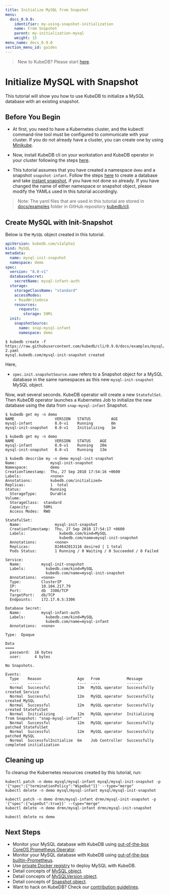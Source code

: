 ```yaml
---
title: Initialize MySQL from Snapshot
menu:
  docs_0.9.0:
    identifier: my-using-snapshot-initialization
    name: From Snapshot
    parent: my-initialization-mysql
    weight: 15
menu_name: docs_0.9.0
section_menu_id: guides
---
```

> New to KubeDB? Please start [here](/docs/0.9.0/concepts/README).

# Initialize MySQL with Snapshot

This tutorial will show you how to use KubeDB to initialize a MySQL database with an existing snapshot.

## Before You Begin

- At first, you need to have a Kubernetes cluster, and the kubectl command-line tool must be configured to communicate with your cluster. If you do not already have a cluster, you can create one by using [Minikube](https://github.com/kubernetes/minikube).

- Now, install KubeDB cli on your workstation and KubeDB operator in your cluster following the steps [here](/docs/0.9.0/setup/install).

- This tutorial assumes that you have created a namespace `demo` and a snapshot `snapshot-infant`. Follow the steps [here](/docs/0.9.0/guides/mysql/snapshot/backup-and-restore) to create a database and take [instant snapshot](/docs/0.9.0/guides/mysql/snapshot/backup-and-restore#instant-backups), if you have not done so already. If you have changed the name of either namespace or snapshot object, please modify the YAMLs used in this tutorial accordingly.

> Note: The yaml files that are used in this tutorial are stored in [docs/examples](https://github.com/kubedb/cli/tree/master/docs/examples) folder in GitHub repository [kubedb/cli](https://github.com/kubedb/cli).

## Create MySQL with Init-Snapshot

Below is the `MySQL` object created in this tutorial.

```yaml
apiVersion: kubedb.com/v1alpha1
kind: MySQL
metadata:
  name: mysql-init-snapshot
  namespace: demo
spec:
  version: "8.0-v1"
  databaseSecret:
    secretName: mysql-infant-auth
  storage:
    storageClassName: "standard"
    accessModes:
    - ReadWriteOnce
    resources:
      requests:
        storage: 50Mi
  init:
    snapshotSource:
      name: snap-mysql-infant
      namespace: demo
```

```console
$ kubedb create -f https://raw.githubusercontent.com/kubedb/cli/0.9.0/docs/examples/mysql/Initialization/demo-2.yaml
mysql.kubedb.com/mysql-init-snapshot created
```

Here,

- `spec.init.snapshotSource.name` refers to a Snapshot object for a MySQL database in the same namespaces as this new `mysql-init-snapshot` MySQL object.

Now, wait several seconds. KubeDB operator will create a new `StatefulSet`. Then KubeDB operator launches a Kubernetes Job to initialize the new database using the data from `snap-mysql-infant` Snapshot.

```console
$ kubedb get my -n demo
NAME                  VERSION   STATUS         AGE
mysql-infant          8.0-v1    Running        8m
mysql-init-snapshot   8.0-v1    Initializing   1m

$ kubedb get my -n demo
NAME                  VERSION   STATUS    AGE
mysql-infant          8.0-v1    Running   20m
mysql-init-snapshot   8.0-v1    Running   13m

$ kubedb describe my -n demo mysql-init-snapshot
Name:               mysql-init-snapshot
Namespace:          demo
CreationTimestamp:  Thu, 27 Sep 2018 17:54:16 +0600
Labels:             <none>
Annotations:        kubedb.com/initialized=
Replicas:           1  total
Status:             Running
  StorageType:      Durable
Volume:
  StorageClass:  standard
  Capacity:      50Mi
  Access Modes:  RWO

StatefulSet:
  Name:               mysql-init-snapshot
  CreationTimestamp:  Thu, 27 Sep 2018 17:54:17 +0600
  Labels:               kubedb.com/kind=MySQL
                        kubedb.com/name=mysql-init-snapshot
  Annotations:        <none>
  Replicas:           824642013116 desired | 1 total
  Pods Status:        1 Running / 0 Waiting / 0 Succeeded / 0 Failed

Service:
  Name:         mysql-init-snapshot
  Labels:         kubedb.com/kind=MySQL
                  kubedb.com/name=mysql-init-snapshot
  Annotations:  <none>
  Type:         ClusterIP
  IP:           10.104.217.79
  Port:         db  3306/TCP
  TargetPort:   db/TCP
  Endpoints:    172.17.0.5:3306

Database Secret:
  Name:         mysql-infant-auth
  Labels:         kubedb.com/kind=MySQL
                  kubedb.com/name=mysql-infant
  Annotations:  <none>
  
Type:  Opaque
  
Data
====
  password:  16 bytes
  user:      4 bytes

No Snapshots.

Events:
  Type    Reason                Age   From            Message
  ----    ------                ----  ----            -------
  Normal  Successful            13m   MySQL operator  Successfully created Service
  Normal  Successful            12m   MySQL operator  Successfully created MySQL
  Normal  Successful            12m   MySQL operator  Successfully created StatefulSet
  Normal  Initializing          12m   MySQL operator  Initializing from Snapshot: "snap-mysql-infant"
  Normal  Successful            12m   MySQL operator  Successfully patched StatefulSet
  Normal  Successful            12m   MySQL operator  Successfully patched MySQL
  Normal  SuccessfulInitialize  6m    Job Controller  Successfully completed initialization
```

## Cleaning up

To cleanup the Kubernetes resources created by this tutorial, run:

```console
kubectl patch -n demo mysql/mysql-infant mysql/mysql-init-snapshot -p '{"spec":{"terminationPolicy":"WipeOut"}}' --type="merge"
kubectl delete -n demo mysql/mysql-infant mysql/mysql-init-snapshot

kubectl patch -n demo drmn/mysql-infant drmn/mysql-init-snapshot -p '{"spec":{"wipeOut":true}}' --type="merge"
kubectl delete -n demo drmn/mysql-infant drmn/mysql-init-snapshot

kubectl delete ns demo
```

## Next Steps

- Monitor your MySQL database with KubeDB using [out-of-the-box CoreOS Prometheus Operator](/docs/0.9.0/guides/mysql/monitoring/using-coreos-prometheus-operator).
- Monitor your MySQL database with KubeDB using [out-of-the-box builtin-Prometheus](/docs/0.9.0/guides/mysql/monitoring/using-builtin-prometheus).
- Use [private Docker registry](/docs/0.9.0/guides/mysql/private-registry/using-private-registry) to deploy MySQL with KubeDB.
- Detail concepts of [MySQL object](/docs/0.9.0/concepts/databases/mysql).
- Detail concepts of [MySQLVersion object](/docs/0.9.0/concepts/catalog/mysql).
- Detail concepts of [Snapshot object](/docs/0.9.0/concepts/snapshot).
- Want to hack on KubeDB? Check our [contribution guidelines](/docs/0.9.0/CONTRIBUTING).

